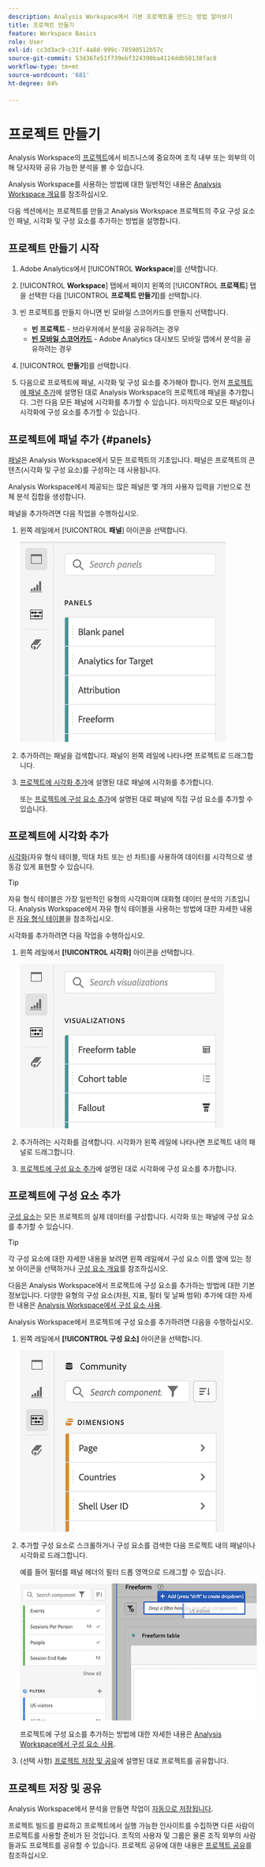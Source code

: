 ```yaml
---
description: Analysis Workspace에서 기본 프로젝트를 만드는 방법 알아보기
title: 프로젝트 만들기
feature: Workspace Basics
role: User
exl-id: cc3d3ac9-c31f-4a8d-999c-78590512b57c
source-git-commit: 53d367e51f739ebf324390ba4114ddb58138fac8
workflow-type: tm+mt
source-wordcount: '681'
ht-degree: 84%

---
```


# 프로젝트 만들기

Analysis Workspace의 [프로젝트](/help/analysis-workspace/build-workspace-project/freeform-overview.md)에서 비즈니스에 중요하며 조직 내부 또는 외부의 이해 당사자와 공유 가능한 분석을 볼 수 있습니다.

Analysis Workspace를 사용하는 방법에 대한 일반적인 내용은 [Analysis Workspace 개요](/help/analysis-workspace/home.md)를 참조하십시오.

다음 섹션에서는 프로젝트를 만들고 Analysis Workspace 프로젝트의 주요 구성 요소인 패널, 시각화 및 구성 요소를 추가하는 방법을 설명합니다.

## 프로젝트 만들기 시작

1. Adobe Analytics에서 [!UICONTROL **Workspace**]&#x200B;를 선택합니다.

1. [!UICONTROL **Workspace**] 탭에서 페이지 왼쪽의 [!UICONTROL **프로젝트**] 탭을 선택한 다음 [!UICONTROL **프로젝트 만들기**]&#x200B;를 선택합니다.

1. 빈 프로젝트를 만들지 아니면 빈 모바일 스코어카드를 만들지 선택합니다.

   * **빈 프로젝트** - 브라우저에서 분석을 공유하려는 경우
   * [**빈 모바일 스코어카드**](/help/mobile-app/curator.md) - Adobe Analytics 대시보드 모바일 앱에서 분석을 공유하려는 경우

1. [!UICONTROL **만들기**]&#x200B;를 선택합니다.

1. 다음으로 프로젝트에 패널, 시각화 및 구성 요소를 추가해야 합니다. 먼저 [프로젝트에 패널 추가](#add-panels-to-the-project)에 설명된 대로 Analysis Workspace의 프로젝트에 패널을 추가합니다. 그런 다음 모든 패널에 시각화를 추가할 수 있습니다. 마지막으로 모든 패널이나 시각화에 구성 요소를 추가할 수 있습니다.

## 프로젝트에 패널 추가 {#panels}

[패널](/help/analysis-workspace/c-panels/panels.md)은 Analysis Workspace에서 모든 프로젝트의 기초입니다. 패널은 프로젝트의 콘텐츠(시각화 및 구성 요소)를 구성하는 데 사용됩니다.

Analysis Workspace에서 제공되는 많은 패널은 몇 개의 사용자 입력을 기반으로 전체 분석 집합을 생성합니다.

패널을 추가하려면 다음 작업을 수행하십시오.

1. 왼쪽 레일에서 [!UICONTROL **패널**] 아이콘을 선택합니다.

   ![패널 선택 아이콘과 사용 가능한 패널 목록입니다.](assets/build-panels.png)

1. 추가하려는 패널을 검색합니다. 패널이 왼쪽 레일에 나타나면 프로젝트로 드래그합니다.

1. [프로젝트에 시각화 추가](#add-visualizations-to-the-project)에 설명된 대로 패널에 시각화를 추가합니다.

   또는 [프로젝트에 구성 요소 추가](#add-components-to-the-project)에 설명된 대로 패널에 직접 구성 요소를 추가할 수 있습니다.

## 프로젝트에 시각화 추가

[시각화](/help/analysis-workspace/visualizations/freeform-analysis-visualizations.md)(자유 형식 테이블, 막대 차트 또는 선 차트)를 사용하여 데이터를 시각적으로 생동감 있게 표현할 수 있습니다.

>[!TIP]
>
>자유 형식 테이블은 가장 일반적인 유형의 시각화이며 대화형 데이터 분석의 기초입니다. Analysis Workspace에서 자유 형식 테이블을 사용하는 방법에 대한 자세한 내용은 [자유 형식 테이블](/help/analysis-workspace/visualizations/freeform-table/freeform-table.md)을 참조하십시오.

시각화를 추가하려면 다음 작업을 수행하십시오.

1. 왼쪽 레일에서 **[!UICONTROL 시각화]** 아이콘을 선택합니다.

   ![선택한 시각화 아이콘 및 사용 가능한 시각화 목록입니다.](assets/build-visualizations.png)

1. 추가하려는 시각화를 검색합니다. 시각화가 왼쪽 레일에 나타나면 프로젝트 내의 패널로 드래그합니다.

1. [프로젝트에 구성 요소 추가](#add-components-to-the-project)에 설명된 대로 시각화에 구성 요소를 추가합니다.

## 프로젝트에 구성 요소 추가

[구성 요소](/help/components/overview.md)는 모든 프로젝트의 실제 데이터를 구성합니다. 시각화 또는 패널에 구성 요소를 추가할 수 있습니다.

>[!TIP]
>
>각 구성 요소에 대한 자세한 내용을 보려면 왼쪽 레일에서 구성 요소 이름 옆에 있는 정보 아이콘을 선택하거나 [구성 요소 개요](/help/components/overview.md)를 참조하십시오.

다음은 Analysis Workspace에서 프로젝트에 구성 요소를 추가하는 방법에 대한 기본 정보입니다. 다양한 유형의 구성 요소(차원, 지표, 필터 및 날짜 범위) 추가에 대한 자세한 내용은 [Analysis Workspace에서 구성 요소 사용](/help/components/use-components-in-workspace.md).

Analysis Workspace에서 프로젝트에 구성 요소를 추가하려면 다음을 수행하십시오.

1. 왼쪽 레일에서 **[!UICONTROL 구성 요소]** 아이콘을 선택합니다.

   ![선택한 구성 요소 아이콘 및 사용 가능한 차원 목록입니다.](assets/build-components.png)

1. 추가할 구성 요소로 스크롤하거나 구성 요소를 검색한 다음 프로젝트 내의 패널이나 시각화로 드래그합니다.

   예를 들어 필터를 패널 헤더의 필터 드롭 영역으로 드래그할 수 있습니다.

   ![드롭 영역에 필터 드롭](assets/filter-dropzone.png)

   프로젝트에 구성 요소를 추가하는 방법에 대한 자세한 내용은 [Analysis Workspace에서 구성 요소 사용](/help/components/use-components-in-workspace.md).

1. (선택 사항) [프로젝트 저장 및 공유](#save-and-share-the-project)에 설명된 대로 프로젝트를 공유합니다.

## 프로젝트 저장 및 공유

Analysis Workspace에서 분석을 만들면 작업이 [자동으로 저장됩니다](/help/analysis-workspace/build-workspace-project/save-projects.md).

프로젝트 빌드를 완료하고 프로젝트에서 실행 가능한 인사이트를 수집하면 다른 사람이 프로젝트를 사용할 준비가 된 것입니다. 조직의 사용자 및 그룹은 물론 조직 외부의 사람들과도 프로젝트를 공유할 수 있습니다. 프로젝트 공유에 대한 내용은 [프로젝트 공유](/help/analysis-workspace/curate-share/share-projects.md)를 참조하십시오.
